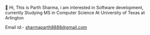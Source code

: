 👋 Hi, This is Parth Sharma,
i am interested in Software development,
currently Studying MS in Computer Science 
At University of Texas at Arlington

Email id:- sharmaparth8888@gmail.com


